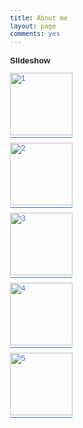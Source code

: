```yaml
---
title: About me
layout: page
comments: yes
---
```


<style>
body{font:12px/1.2 Verdana, sans-serif; padding:0 10px;}
a {text-decoration:none;}
a:link, a:visited{text-decoration:none; color:#416CE5; border-bottom:1px solid #416CE5;}
h2{font-size:13px; margin:15px 0 0 0;}
</style>
<link rel="stylesheet" href="../media/css/colorbox.css" />
<script src="https://ajax.googleapis.com/ajax/libs/jquery/1.9.1/jquery.min.js"></script>
<script src="../media/js/jquery.colorbox.js"></script>
<script>
$(document).ready(function(){
//Examples of how to assign the Colorbox event to elements
$(".group").colorbox({rel:'group', slideshow:true});			
});
</script>

		
<h2>Slideshow</h2>
<p><a class="group" href="http://farm8.staticflickr.com/7282/8736543871_87e74136aa_z.jpg" title="2 by Zhou Hao, on Flickr"><img src="http://farm8.staticflickr.com/7282/8736543871_87e74136aa_z.jpg" width="100" alt="1"></a></p>
<p><a class="group" href="http://farm8.staticflickr.com/7282/8736543871_87e74136aa_z.jpg" title="2 by Zhou Hao, on Flickr"><img src="http://farm8.staticflickr.com/7282/8736543871_87e74136aa_z.jpg" width="100" alt="2"></a></p>
<p><a class="group" href="http://farm8.staticflickr.com/7282/8736543871_87e74136aa_z.jpg" title="2 by Zhou Hao, on Flickr"><img src="http://farm8.staticflickr.com/7282/8736543871_87e74136aa_z.jpg" width="100" alt="3"></a></p>
<p><a class="group" href="http://farm8.staticflickr.com/7282/8736543871_87e74136aa_z.jpg" title="2 by Zhou Hao, on Flickr"><img src="http://farm8.staticflickr.com/7282/8736543871_87e74136aa_z.jpg" width="100" alt="4"></a></p>
<p><a class="group" href="http://farm8.staticflickr.com/7282/8736543871_87e74136aa_z.jpg" title="2 by Zhou Hao, on Flickr"><img src="http://farm8.staticflickr.com/7282/8736543871_87e74136aa_z.jpg" width="100" alt="5"></a></p>
		

